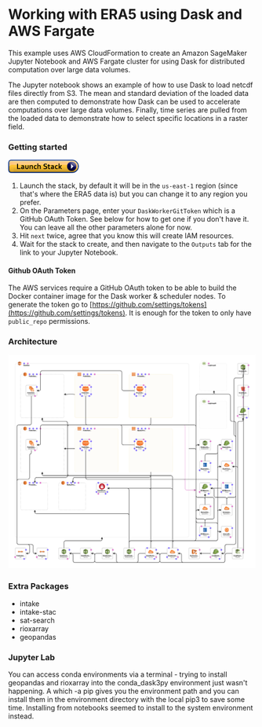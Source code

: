 Working with ERA5 using Dask and AWS Fargate
============================================

This example uses AWS CloudFormation to create an Amazon SageMaker Jupyter Notebook and AWS Fargate cluster for using Dask for distributed computation over large data volumes.

The Jupyter notebook shows an example of how to use Dask to load netcdf files directly from S3. The mean and standard deviation of the loaded data are then computed to demonstrate how Dask can be used to accelerate computations over large data volumes. Finally, time series are pulled from the loaded data to demonstrate how to select specific locations in a raster field.

### Getting started

[![cloudformation-launch-stack](cloudformation/cloudformation-launch-stack.png)](https://console.aws.amazon.com/cloudformation/home?region=us-east-1#/stacks/new?stackName=era5&templateURL=https://s3.amazonaws.com/docs.opendata.aws/cloudformation/era5-fargate.yaml)

1. Launch the stack, by default it will be in the `us-east-1` region (since that's where the ERA5 data is) but you can change it to any region you prefer.
2. On the Parameters page, enter your `DaskWorkerGitToken` which is a GitHub OAuth Token. See below for how to get one if you don't have it. You can leave all the other parameters alone for now.
3. Hit `next` twice, agree that you know this will create IAM resources.
4. Wait for the stack to create, and then navigate to the `Outputs` tab for the link to your Jupyter Notebook.

#### Github OAuth Token

The AWS services require a GitHub OAuth token to be able to build the Docker container image for the Dask worker & scheduler nodes. To generate the token go to [https://github.com/settings/tokens](https://github.com/settings/tokens). It is enough for the token to only have `public_repo` permissions.


### Architecture

![architecture](cloudformation/architecture.png)

### Extra Packages
- intake
- intake-stac
- sat-search
- rioxarray
- geopandas

### Jupyter Lab
You can access conda environments via a terminal - trying to install geopandas and rioxarray into the conda_dask3py environment just wasn't happening.  A which -a pip gives you the environment path and you can install them in the environment directory with the local pip3 to save some time.  Installing from notebooks seemed to install to the system environment instead.
